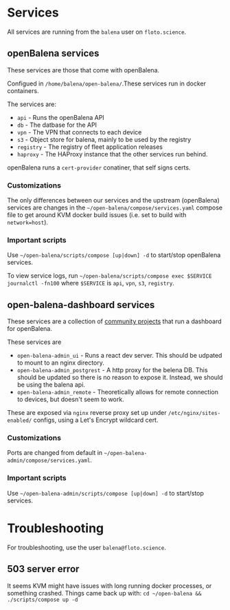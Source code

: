 # Services

All services are running from the `balena` user on `floto.science`.

## openBalena services

These services are those that come with openBalena.

Configued in `/home/balena/open-balena/`.These services run in docker
containers.

The services are:
- `api` - Runs the openBalena API
- `db` - The datbase for the API
- `vpn` - The VPN that connects to each device
- `s3` - Object store for balena, mainly to be used by the registry
- `registry` - The registry of fleet application releases
- `haproxy` - The HAProxy instance that the other services run behind.

openBalena runs a `cert-provider` conatiner, that self signs certs.

### Customizations

The only differences between our services and the upstream (openBalena) services
are changes in the `~/open-balena/compose/services.yaml` compose file to get
around KVM docker build issues (i.e. set to build with `network=host`).

### Important scripts

Use `~/open-balena/scripts/compose [up|down] -d` to start/stop openBalena
services.

To view service logs, run
`~/open-balena/scripts/compose exec $SERVICE journalctl -fn100`
where `$SERVICE` is `api`, `vpn`, `s3`, `registry`.

## open-balena-dashboard services

These services are a collection of [community
projects](https://github.com/dcaputo-harmoni/open-balena-admin/) that run a
dashboard for openBalena.

These services are
- `open-balena-admin_ui` - Runs a react dev server. This should be udpated to
    mount to an nginx directory.
- `open-balena-admin_postgrest` - A http proxy for the belena DB. This should be
    updated so there is no reason to expose it. Instead, we should be using the
    balena api.
- `open-balena-admin_remote` - Theoretically allows for remote connection to
    devices, but doesn't seem to work.

These are exposed via `nginx` reverse proxy set up under
`/etc/nginx/sites-enabled/` configs, using a Let's Encrypt wildcard cert.

### Customizations

Ports are changed from default in `~/open-balena-admin/compose/services.yaml`.

### Important scripts

Use `~/open-balena-admin/scripts/compose [up|down] -d` to start/stop services.

# Troubleshooting
For troubleshooting, use the user `balena@floto.science`.

## 503 server error
It seems KVM might have issues with long running docker processes, or something
crashed. Things came back up with: `cd ~/open-balena && ./scripts/compose up -d`
